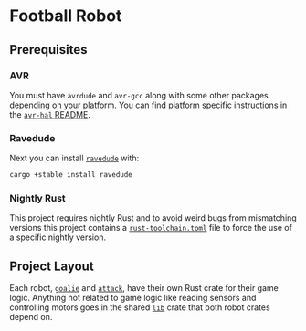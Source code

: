 # Football Robot

## Prerequisites

### AVR

You must have `avrdude` and `avr-gcc` along with some other packages depending on your platform. You can find platform specific instructions in the [`avr-hal` README].

### Ravedude

Next you can install [`ravedude`] with:

```sh
cargo +stable install ravedude
```

### Nightly Rust

This project requires nightly Rust and to avoid weird bugs from mismatching versions this project contains a [`rust-toolchain.toml`](./rust-toolchain.toml) file to force the use of a specific nightly version.

[`avr-hal` README]: https://github.com/Rahix/avr-hal#readme
[`ravedude`]: https://crates.io/crates/ravedude

## Project Layout

Each robot, [`goalie`](goalie) and [`attack`](attack), have their own Rust crate for their game logic. Anything not related to game logic like reading sensors and controlling motors goes in the shared [`lib`](lib) crate that both robot crates depend on.
